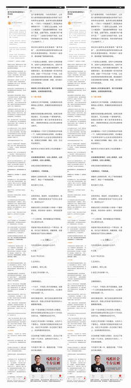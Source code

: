 ![](../../images/2017年01月/GX0204-春节后如何快速恢复工作状态.jpg)
![](../../images/2017年01月/GX0204-春节后如何快速恢复工作状态2.jpg)
![](../../images/2017年01月/GX0204-春节后如何快速恢复工作状态.jpg)
![](../../images/2017年01月/GX0204-春节后如何快速恢复工作状态2.jpg)
